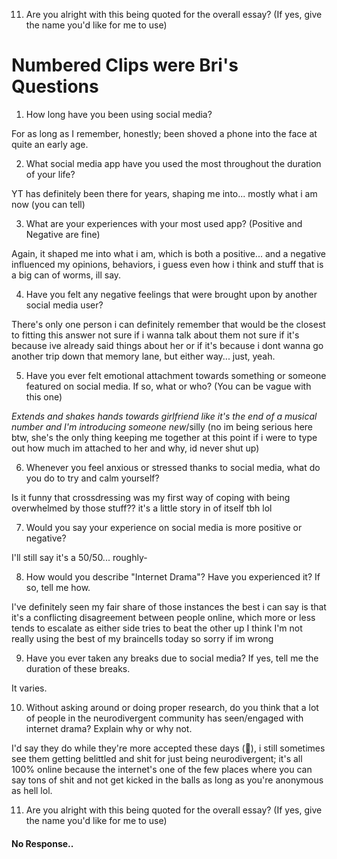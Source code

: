 

11) Are you alright with this being quoted for the overall essay? (If yes, give the name you'd like for me to use)



# Numbered Clips were Bri's Questions

1) How long have you been using social media?

 For as long as I remember, honestly; been shoved a phone into the face at quite an early age.

2) What social media app have you used the most throughout the duration of your life?

 YT has definitely been there for years, shaping me into... mostly what i am now (you can tell)

3) What are your experiences with your most used app? (Positive and Negative are fine)

 Again, it shaped me into what i am, which is both a positive... and a negative
influenced my opinions, behaviors, i guess even how i think and stuff
that is a big can of worms, ill say.

4) Have you felt any negative feelings that were brought upon by another social media user?

 There's only one person i can definitely remember that would be the closest to fitting this answer
not sure if i wanna talk about them
not sure if it's because ive already said things about her or if it's because i dont wanna go another trip down that memory lane, but either way... just, yeah.

5) Have you ever felt emotional attachment towards something or someone featured on social media. If so, what or who? (You can be vague with this one)

 *Extends and shakes hands towards girlfriend like it's the end of a musical number and I'm introducing someone new*/silly
(no im being serious here btw, she's the only thing keeping me together at this point
if i were to type out how much im attached to her and why, id never shut up)

6) Whenever you feel anxious or stressed thanks to social media, what do you do to try and calm yourself?

 Is it funny that crossdressing was my first way of coping with being overwhelmed by those stuff??
it's a little story in of itself tbh lol

7) Would you say your experience on social media is more positive or negative?

 I'll still say it's a 50/50... roughly-

8) How would you describe "Internet Drama"? Have you experienced it? If so, tell me how.

 I've definitely seen my fair share of those instances
the best i can say is that it's a conflicting disagreement between people online, which more or less tends to escalate as either side tries to beat the other up I think I'm not really using the best of my braincells today so sorry if im wrong

9) Have you ever taken any breaks due to social media? If yes, tell me the duration of these breaks.

 It varies.

 10) Without asking around or doing proper research, do you think that a lot of people in the neurodivergent community has seen/engaged with internet drama? Explain why or why not.

 I'd say they do
while they're more accepted these days (🎉), i still sometimes see them getting belittled and shit for just being neurodivergent; it's all 100% online because the internet's one of the few places where you can say tons of shit and not get kicked in the balls as long as you're anonymous as hell lol.

11) Are you alright with this being quoted for the overall essay? (If yes, give the name you'd like for me to use)
 #### No Response.. 
